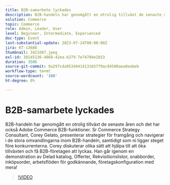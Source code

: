 ```yaml
---
title: B2B-samarbete lyckades
description: B2B-handeln har genomgått en otrolig tillväxt de senaste åren och det har också Adobe Commerce B2B-funktioner. Sr Commerce Strategy Consultant, Corey Gelato, presenterar strategier för framgång och navigerar i de stora omvandlingarna inom B2B-handeln, samtidigt som ni ligger steget före konkurrenterna. Corey diskuterar olika sätt att hjälpa till att öka tillväxten och få B2B-företagen att lyckas. Han går igenom en demonstration av Delad katalog, Offerter, Rekvisitionslistor, snabborder, inköpsorder, arbetsflöden för godkännande, företagskonfiguration med mera!
solution: Commerce
topic: Commerce
role: Admin, Leader, User
level: Beginner, Intermediate, Experienced
doc-type: Event
last-substantial-update: 2023-07-24T00:00:00Z
jira: KT-13688
thumbnail: 3421687.jpeg
exl-id: 38145136-4868-42ea-b279-7e74704e2b53
duration: 3506
source-git-commit: 9a297cda953d4414131657f9ac84580aea0eabeb
workflow-type: tm+mt
source-wordcount: '160'
ht-degree: 0%

---
```


# B2B-samarbete lyckades

B2B-handeln har genomgått en otrolig tillväxt de senaste åren och det har också Adobe Commerce B2B-funktioner. Sr Commerce Strategy Consultant, Corey Gelato, presenterar strategier för framgång och navigerar i de stora omvandlingarna inom B2B-handeln, samtidigt som ni ligger steget före konkurrenterna. Corey diskuterar olika sätt att hjälpa till att öka tillväxten och få B2B-företagen att lyckas. Han går igenom en demonstration av Delad katalog, Offerter, Rekvisitionslistor, snabborder, inköpsorder, arbetsflöden för godkännande, företagskonfiguration med mera!

>[!VIDEO](https://video.tv.adobe.com/v/3421687/?learn=on)
